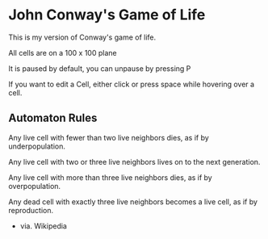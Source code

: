 # John Conway's Game of Life

This is my version of Conway's game of life.

All cells are on a 100 x 100 plane

It is paused by default, you can unpause by pressing P

If you want to edit a Cell, either click or press space while hovering over a cell.

## Automaton Rules

Any live cell with fewer than two live neighbors dies, as if by underpopulation.

Any live cell with two or three live neighbors lives on to the next generation.

Any live cell with more than three live neighbors dies, as if by overpopulation.

Any dead cell with exactly three live neighbors becomes a live cell, as if by reproduction.

- via. Wikipedia
